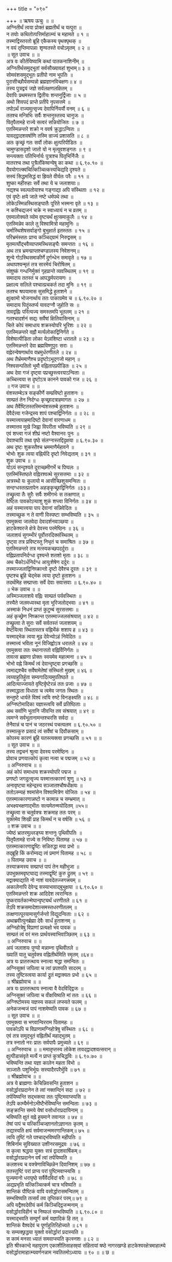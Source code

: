 +++
title = "०९०"

+++
॥ ऋषय ऊचुः ॥ ॥  
अग्नितीर्थं त्वया प्रोक्तं ब्रह्मतीर्थं च यत्पुरा ॥  
न तयोः कथितोत्पत्तिर्माहात्म्यं च महामते ॥ १ ॥  
तस्माद्विस्तरतो ब्रूहि एकैकस्य पृथक्पृथक् ॥  
न वयं तृप्तिमापन्नाः शृण्वतस्ते वचोऽमृतम् ॥ २ ॥  
॥ सूत उवाच ॥ ॥  
अत्र वः कीर्तयिष्यामि कथां पातकनाशिनीम् ॥  
अग्नितीर्थसमुद्भूतां सर्वसौख्यावहां शुभाम्॥ ३ ॥  
सोमवंशसमुद्भूतः प्रतीपो नाम भूपतिः ॥  
पुरासीच्छौर्यसम्पन्नो ब्रह्मज्ञानविचक्षणः॥ ४ ॥  
तस्य पुत्रद्वयं जज्ञे सर्वलक्षणलक्षितम् ॥  
देवापिः प्रथमस्तत्र द्वितीयः शन्तनुर्द्विजाः ॥ ५ ॥  
अथो शिवपदं प्राप्ते प्रतीपे नृपसत्तमे ॥  
तपोऽर्थं राज्यमुत्सृज्य देवापिर्नियर्यौ वनम् ॥ ६ ॥  
ततश्च मन्त्रिभिः सर्वैः शन्तनुस्तस्य चानुजः ॥  
पितृपैतामहे राज्ये सत्वरं सन्नियोजितः ॥ ७ ॥  
एतस्मिन्नन्तरे शक्रो न ववर्ष क्रुद्धाऽन्वितः ॥  
यावद्द्वादशवर्षाणि तस्मि न्राज्यं प्रशासति ॥ ८ ॥  
अतः कृच्छ्रं गतः सर्वो लोकः क्षुत्परिपीडितः ॥  
चामुण्डासदृशो जातो यो न मृत्युवशङ्गतः ॥ ९ ॥  
सन्त्यक्ताः पतिभिर्नार्यः पुत्राश्च पितृभिर्निजैः ॥  
मातरश्च तथा पुत्रैर्लोकेष्वन्येषु का कथा ॥ ६.९०.१० ॥  
दैवयोगात्क्वचित्किञ्चित्कस्यचिद्यदि दृश्यते ॥  
सस्यं सिद्धमसिद्धं वा ह्रियते वीर्यतः परैः ॥ ११ ॥  
शुष्का महीरुहाः सर्वे तथा ये च जलाशयाः॥  
नद्यश्च स्वल्पतोयाश्च गङ्गाद्या अपि संस्थिताः ॥ १२ ॥  
एवं वृष्टेः क्षये जाते नष्टे धर्मपथे तथा ॥  
लोकेऽस्मिन्नस्थिसङ्घातैः पूरिते भस्मना वृते ॥ १३ ॥  
न कश्चिद्यजनं चक्रे न स्वाध्यायं न च व्रतम् ॥  
एवमालोक्यते व्योम वृष्ट्यर्थं क्षुत्समाकुलैः ॥ १४ ॥  
एतस्मिन्नेव काले तु विश्वामित्रो महामुनिः ॥  
चर्मास्थिशेषसर्वाङ्गो बुभुक्षार्त इतस्ततः ॥ १५ ॥  
परिभ्रमंस्ततः प्राप्य कञ्चिद्ग्रामं निरुद्वसम् ॥  
मृतमर्त्योद्भवैव्याप्तमस्थिसङ्घैः समन्ततः ॥ १६ ॥  
अथ तत्र भ्रमन्प्राप्तश्चण्डालस्य निवेशनम्॥  
शून्ये गोऽस्थिसमाकीर्णे दुर्गन्धेन समावृते ॥ १७ ॥  
अथापश्यन्मृतं तत्र सारमेयं चिरोषितम् ॥  
संशुष्कं गन्धनिर्मुक्तं गृहप्रान्ते व्यवस्थितम् ॥ १९ ॥  
समादाय ततस्तं च आपद्धर्मपरायणः ॥  
प्रक्षाल्य सलिले पश्चात्प्रचकर्त तदा मुनिः ॥ १९ ॥  
ततश्च श्रपयामास सुसमिद्धे हुताशने ॥  
क्षुत्क्षामो भोजनार्थाय ततः पाकाग्रमेव च ॥ ६.९०.२० ॥  
समादाय पितॄंस्तर्प्य यावदग्नौ जुहोति सः ॥  
तावद्वह्निः परित्यज्य समस्तमपि भूतलम् ॥ २१ ॥  
गतश्चादर्शनं सद्यः सर्वेषां क्षितिवासिनाम् ॥  
चित्ते कोपं समाधाय शक्रस्योपरि भूरिशः ॥ २२ ॥  
एतस्मिन्नन्तरे वह्नौ मर्त्यलोकाद्विनिर्गते ॥  
विशेषात्पीडिता लोका येऽवशिष्टा धरातले ॥ २३ ॥  
एतस्मिन्नन्तरे देवा ब्रह्मविष्णुपुरः सराः ॥  
वह्नेरन्वेषणार्थाय वभ्रमुर्धरणीतले ॥ २४ ॥  
अथ तैर्भ्रममाणैश्च प्रदृष्टोऽभूद्गजो महान् ॥  
निश्वसन्पतितो भूमौ वह्नितापप्रपीडितः ॥ २५ ॥  
अथ देवा गजं दृष्ट्वा पप्रच्छुस्त्वरयाऽन्विताः ॥  
कच्चित्त्वया स दृष्टोऽत्र कानने पावको गज ॥ २६ ॥  
॥ गज उवाच ॥ ॥  
वंशस्तम्बेऽत्र सङ्कीर्णे सम्प्रविष्टो हुताशनः ॥  
साम्प्रतं तेन निर्दग्धः कृच्छ्रादत्राहमागतः ॥ २७ ॥  
अथ तैर्वेष्टितस्तस्मिन्वंशस्तम्बे हुताशनः ॥  
देवैर्दत्त्वा गजेन्द्रस्य शापं पश्चाद्विनिर्गतः ॥ ॥ २८ ॥  
यस्मात्त्वयाहमादिष्टो देवानां वारणाधम ॥  
तस्मात्तव मुखे जिह्वा विपरीता भविष्यति ॥ २९ ॥  
एवं शप्त्वा गजं शीघ्रं नष्टो वैश्वानरः पुनः ॥  
देवाश्चापि तथा पृष्ठे संलग्नास्तद्दिदृक्षया ॥ ६.९०.३० ॥  
अथ दृष्टः शुकस्तैश्च भ्रममाणैर्महावने ॥  
भोभोः शुक त्वया वह्निर्यदि दृष्टो निवेद्यताम् ॥ ३१ ॥  
शुक उवाच ॥ ॥  
योऽयं सन्दृश्यते दूराच्छमीगर्भे च पिप्पलः ॥  
एतस्मिंस्तिष्ठते वह्निरश्वत्थे सुरसत्तमाः ॥ ३२ ॥  
अत्रस्थो यः कुलायो म आसीच्छिशुसमन्वितः ॥  
सन्दग्धस्तत्प्रतापेन अहङ्कृच्छ्राद्विनिर्गतः ॥३३॥  
तच्छ्रुत्वा तैः सुरैः सर्वैः शमीगर्भः स तत्क्षणात् ॥  
वेष्टितः पावकोऽप्याशु शुकं शप्त्वा विनिर्गतः ॥ ३४ ॥  
अहं यस्मात्त्वया पाप देवानां सन्निवेदितः ॥  
तस्माच्छुक न ते वाणी विस्पष्टा सम्भविष्यति ॥ ३५ ॥  
एवमुक्त्वा जातवेदा देवादर्शनवाञ्छया ॥  
हाटकेश्वरजे क्षेत्रे देवस्य परमेष्ठिनः ॥ ३६ ॥  
जलाशयं सुगम्भीरं पूर्वोत्तरदिक्संस्थितम् ॥  
दृष्ट्वा तत्र प्रविष्टस्तु निभृतं च समाश्रितः ॥ ३७ ॥  
एतस्मिन्नन्तरे तत्र मत्स्यकच्छपदर्दुराः ॥  
वह्निप्रतापनिर्दग्धा दृश्यन्ते शतशो मृताः ॥ ३८ ॥  
अथ चैकोऽर्धनिर्दग्ध आयुःशेषेण दर्दुरः ॥  
तस्माज्जलाद्विनिष्क्रान्तो दृष्टो देवैश्च दूरतः ॥ ३९ ॥  
पृष्टश्च ब्रूहि चेद्भेक त्वया दृष्टो हुताशनः ॥  
तदर्थमिह सम्प्राप्ताः सर्वे देवाः सवासवाः ॥ ६.९०.४० ॥  
॥ भेक उवाच ॥ ॥  
अस्मिञ्जलाशये वह्निः साम्प्रतं पर्यवस्थितः ॥  
तस्यैते जलमध्यस्था मृता भूरिजलोद्भवाः ॥ ४१ ॥  
अस्माकं निधनं प्राप्तं कुटुम्बं सुरसत्तमाः ॥  
अहं कृच्छ्रेण निष्क्रान्त एतस्माज्जलसंश्रयात् ॥ ४२ ॥  
तच्छ्रुत्वा ते सुराः सर्वे सर्वतस्तं जलाशयम् ॥  
वेष्टयित्वा स्थितास्तत्र वह्निर्भेकं शशाप ह ॥ ४३ ॥  
यस्माद्भेक त्वया मूढ देवेभ्योऽहं निवेदितः ॥  
तस्मात्त्वं भविता नूनं विजिह्वोऽत्र धरातले ॥ ४४ ॥  
एवमुक्त्वा ततः स्थानात्ततो वह्निर्विनिर्गतः ॥  
तावत्स ब्रह्मणा प्रोक्तः स्वयमेव महात्मना ॥ ४५ ॥  
भोभो वह्ने किमर्थं त्वं देवान्दृष्ट्वा प्रगच्छसि ॥  
त्वमाद्यश्चैव सर्वेषामेतेषां संस्थितो मुखम् ॥ ४६ ॥  
त्वय्याहुतिर्हुता सम्यगादित्यमुपतिष्ठते ॥  
आदित्याज्जायते वृष्टिर्वृष्टेरन्नं ततः प्रजाः ॥ ४७ ॥  
तस्माद्धाता विधाता च त्वमेव जगतः स्थितः ॥  
सन्तुष्टे धार्यते विश्वं त्वयि रुष्टे विनङ्क्ष्यति ॥ ४८ ॥  
अग्निष्टोमादिका यज्ञास्त्वयि सर्वे प्रतिष्ठिताः ॥  
अथ सर्वाणि भूतानि जीवन्ति तव संश्रयात् ॥ ४९ ॥  
त्वमग्ने सर्वभूतानामन्तश्चरसि सर्वदा ॥  
तेनैवान्नं च पानं च जठरस्थं पचत्यलम ॥ ६.९०.५० ॥  
तस्मात्कुरु प्रसादं त्वं सर्वेषां च दिवौकसाम् ॥  
कोपस्य कारणं ब्रूहि यतस्त्यक्त्वा प्रगच्छसि ॥ ५१ ॥ ॥  
॥ सूत उवाच ॥ ॥  
तस्य तद्वचनं श्रुत्वा देवस्य परमेष्ठिनः ॥  
प्रोवाच प्रणयात्कोपं कृत्वा नत्वा च पद्मजम् ॥ ५२ ॥  
॥ अग्निरुवाच ॥ ॥  
अहं कोपं समाधाय शक्रस्योपरि पद्मज ॥  
प्रणष्टो जगदुत्सृज्य यस्मात्तत्कारणं शृणु ॥ ५३ ॥  
अनावृष्ट्या महेन्द्रस्य सञ्जातश्चौषधीक्षयः ॥  
ततोऽस्म्यहं श्वमांसेन विश्वामित्रेण योजितः ॥ ५४ ॥  
एतस्मात्कारणान्नष्टो न कामान्न च सम्भ्रमात् ॥  
अभक्ष्यभक्षणाद्भीतः सत्यमेतन्मयोदितम् ॥५५॥  
तच्छ्रुत्वा स चतुर्वक्त्रः शक्रमाह ततः परम् ॥  
युक्तमेव शिखी प्राह किमर्थं न च वर्षसि ॥ ५६ ॥  
॥ शक्र उवाच ॥ ॥  
ज्येष्ठं भ्रातरमुल्लङ्घ्य शन्तनुः पृथिवीपतिः ॥  
पितृपैतामहे राज्ये स निविष्टः पितामह ॥ ५७ ॥  
एतस्मात्कारणाद्वृष्टिः सन्निरुद्धा मया प्रभो ॥  
तद्ब्रूहि किं करोम्यद्य त्वं प्रमाणं पितामह ॥ ५८ ॥  
॥ पितामह उवाच ॥ ॥  
तस्याक्रमस्य सम्प्राप्तं पापं तेन महीभुजा ॥  
उपभुक्तमवृष्ट्याद्य तस्माद्वृष्टिं कुरु द्रुतम् ॥ ५९ ॥  
मद्वाक्याद्याति नो नाशं यावदेतज्जगत्त्रयम् ॥  
अकालेनापि देवेन्द्र सस्याभावाद्बुभुक्षया ॥ ६.९०.६० ॥  
एतस्मिन्नन्तरे शक्र आदिदेश त्वरान्वितः ॥  
पुष्करावर्तकान्मेघान्वृष्ट्यर्थं धरणीतले ॥ ६१ ॥  
तेऽपि शक्रसमादेशात्समस्तधरणीतलम् ॥  
तत्क्षणात्पूरयामासुर्गर्जन्तो विद्युदन्विताः ॥ ६२ ॥  
अथाब्रवीत्पुनर्ब्रह्मा देवैः सार्धं हुताशनम् ॥  
अग्निहोत्रेषु विप्राणां प्रत्यक्षो भव पावक ॥  
साम्प्रतं त्वं वरं मत्तः प्रार्थयस्वाभिवाञ्छितम् ॥ ६३ ॥  
॥ अग्निरुवाच ॥ ॥  
अयं जलाशयः पुण्यो मन्नाम्ना पृथिवीतले ॥  
ख्यातिं यातु चतुर्वक्त्र वह्नितीर्थमिति स्मृतम् ॥६४॥  
अत्र यः प्रातरुत्थाय स्नात्वा श्रद्धा समन्वितः ॥  
अग्निसूक्तं जपित्वा च त्वां प्रपश्यति सादरम् ॥  
तस्य तुष्टिस्त्वया कार्या द्रुतं मद्वाक्यतः प्रभो ॥ ६५ ॥  
॥ श्रीब्रह्मोवाच ॥ ॥  
अत्र यः प्रातरुत्थाय स्नात्वा वै वेदविद्द्विजः ॥  
अग्निसूक्तं जपित्वा च वीक्षयिष्यति मां ततः ॥ ६६ ॥  
अग्निष्टोमस्य यज्ञस्य सकलं लप्स्यते फलम् ॥  
अनेकजन्मजं पापं नाशमेष्यति पावक ॥ ६७ ॥  
॥ सूत उवाच ॥ ॥  
एवमुक्त्वा स भगवान्विरराम पितामहः ॥  
पावकोऽपि च विप्राणामग्निहोत्रेषु संस्थितः ॥ ६८ ॥  
एवं तत्र समुद्भूतं वह्नितीर्थं महाद्भुतम् ॥  
तत्र स्नातो नरः प्रातः सर्वपापैः प्रमुच्यते ॥ ६९ ॥  
॥ अग्निरुवाच ॥ ॥ ममातृप्तस्य लोकेश तावद्द्वादशवत्सरान् ॥  
क्षुत्पीडासंवृते मर्त्ये न प्राप्तं कुत्रचिद्धविः ॥ ६.९०.७० ॥  
भविष्यन्ति तथा यज्ञा कालेन महता विभो ॥  
सञ्जातैः पशुभिर्भूयः सस्यादैरपरैर्भुवि ॥ ७१ ॥  
॥ श्रीब्रह्मोवाच ॥ ॥  
अत्र ये ब्राह्मणाः केचिन्निवसन्ति हुताशन ॥  
वसोर्द्धाराप्रदानेन ते त्वां नक्तन्दिनं सदा ॥ ७२ ॥  
तर्पयिष्यन्ति सद्भक्त्या ततः पुष्टिमवाप्स्यसि ॥  
तेऽपि काम्यैर्मनोऽभीष्टैर्भविष्यन्ति समन्विताः ॥ ७३ ॥  
सङ्क्रान्ति समये येषां वसोर्धाराप्रदायिनाम् ॥  
भविष्यति क्षुतं वह्ने हूयमाने तवानल ॥ ७४ ॥  
तेषां पापं च यत्किञ्चिज्ज्ञानतोऽज्ञानतः कृतम् ॥  
तद्यास्यति क्षयं सर्वमाजन्ममरणान्तिकम्॥ ७५ ॥  
त्वयि तुष्टिं गते पश्चाद्भविष्यति महीपतिः ॥  
शिबिर्नाम सुविख्यात उशीनरसमुद्रवः ॥ ७६ ॥  
स कृत्वा श्रद्धया युक्तः सत्रं द्वादशवार्षिकम्॥  
वसोर्द्धाराप्रदानेन वर्षं त्वां तर्पयिष्यति ॥  
कलशस्य च वक्त्रेणाविच्छिन्नेन दिवानिशम् ॥ ७७ ॥  
ततस्तुष्टिं परां प्राप्य परां पुष्टिमवाप्स्यसि ॥  
पूज्यमानो धरापृष्ठे सर्वैर्वेदविदां वरैः ॥ ७८ ॥  
अद्यप्रभृति यत्किञ्चित्कर्म चात्र भविष्यति ॥  
शान्तिकं पौष्टिकं वापि वसोर्द्धारासमन्वितम् ॥  
सम्भविष्यति तत्सर्वं तव तृप्तिकरं परम्॥ ७९ ॥  
अपि यद्वैश्वदेवीयं कर्म किञ्चिद्द्विजन्मनाम् ॥  
वसोर्द्धाराविहीनं च निष्फलं सम्भविष्यति ॥ ६.९०.८० ॥  
यस्माद्भवति सम्पूर्णं कर्म यज्ञादिकं हि तत् ॥  
शान्तिकं वैश्वदेवं च पूर्णाहुतिरिहोच्यते ॥ ८१ ॥  
यः सम्यक्छ्रद्धया युक्तो वसोर्द्धारां प्रदास्यति ॥  
स कामं मनसा ध्यातं समवाप्स्यति कृत्स्नशः ॥ ८२ ॥  
इति श्रीस्कान्दे महापुराण एकाशीतिसाहस्र्यां संहितायां षष्ठे नागरखण्डे हाटकेश्वरक्षेत्रमाहात्म्ये वसोर्द्धारामाहात्म्यवर्णनन्नाम नवतितमोऽध्यायः ॥ ९० ॥ ॥ छ ॥